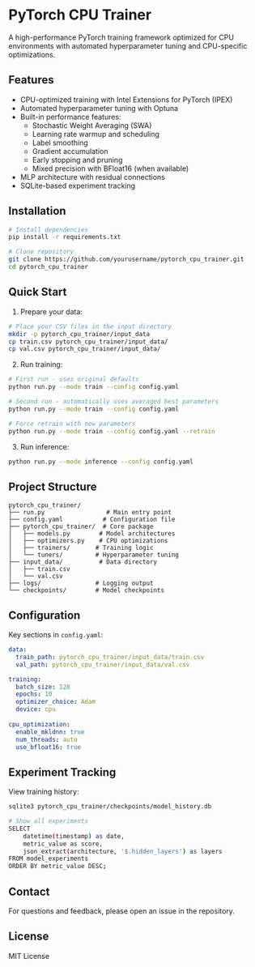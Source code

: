 # PyTorch CPU Trainer

A high-performance PyTorch training framework optimized for CPU environments with automated hyperparameter tuning and CPU-specific optimizations.

## Features
- CPU-optimized training with Intel Extensions for PyTorch (IPEX)
- Automated hyperparameter tuning with Optuna
- Built-in performance features:
  - Stochastic Weight Averaging (SWA)
  - Learning rate warmup and scheduling
  - Label smoothing
  - Gradient accumulation
  - Early stopping and pruning
  - Mixed precision with BFloat16 (when available)
- MLP architecture with residual connections
- SQLite-based experiment tracking

## Installation

```bash
# Install dependencies
pip install -r requirements.txt

# Clone repository
git clone https://github.com/yourusername/pytorch_cpu_trainer.git
cd pytorch_cpu_trainer
```

## Quick Start

1. Prepare your data:
```bash
# Place your CSV files in the input directory
mkdir -p pytorch_cpu_trainer/input_data
cp train.csv pytorch_cpu_trainer/input_data/
cp val.csv pytorch_cpu_trainer/input_data/
```

2. Run training:
```bash
# First run - uses original defaults
python run.py --mode train --config config.yaml

# Second run - automatically uses averaged best parameters
python run.py --mode train --config config.yaml

# Force retrain with new parameters
python run.py --mode train --config config.yaml --retrain
```

3. Run inference:
```bash
python run.py --mode inference --config config.yaml
```

## Project Structure
```
pytorch_cpu_trainer/
├── run.py                 # Main entry point
├── config.yaml           # Configuration file
├── pytorch_cpu_trainer/  # Core package
│   ├── models.py        # Model architectures
│   ├── optimizers.py    # CPU optimizations
│   ├── trainers/       # Training logic
│   └── tuners/         # Hyperparameter tuning
├── input_data/          # Data directory
│   ├── train.csv
│   └── val.csv
├── logs/               # Logging output
└── checkpoints/        # Model checkpoints
```

## Configuration

Key sections in `config.yaml`:
```yaml
data:
  train_path: pytorch_cpu_trainer/input_data/train.csv
  val_path: pytorch_cpu_trainer/input_data/val.csv

training:
  batch_size: 128
  epochs: 10
  optimizer_choice: Adam
  device: cpu
  
cpu_optimization:
  enable_mkldnn: true
  num_threads: auto
  use_bfloat16: true
```

## Experiment Tracking

View training history:
```bash
sqlite3 pytorch_cpu_trainer/checkpoints/model_history.db

# Show all experiments
SELECT 
    datetime(timestamp) as date,
    metric_value as score,
    json_extract(architecture, '$.hidden_layers') as layers
FROM model_experiments 
ORDER BY metric_value DESC;
```

## Contact

For questions and feedback, please open an issue in the repository.

## License

MIT License